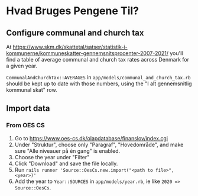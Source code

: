 # Hvad Bruges Pengene Til?

## Configure communal and church tax

At https://www.skm.dk/skattetal/satser/statistik-i-kommunerne/kommuneskatter-gennemsnitsprocenter-2007-2021/ you'll find a table of average communal and church tax rates across Denmark for a given year.

`CommunalAndChurchTax::AVERAGES` in `app/models/communal_and_church_tax.rb` should be kept up to date with those numbers, using the "I alt gennemsnitlig kommunal skat" row.

## Import data

### From OES CS

1. Go to https://www.oes-cs.dk/olapdatabase/finanslov/index.cgi
2. Under "Struktur", choose only "Paragraf", "Hovedområde", and make sure "Alle niveauer på én gang" is enabled.
3. Choose the year under "Filter"
4. Click "Download" and save the file locally.
5. Run `rails runner 'Source::OesCs.new.import("<path to file>", <year>)'`
6. Add the year to `Year::SOURCES` in `app/models/year.rb`, ie like `2020 => Source::OesCs`.
